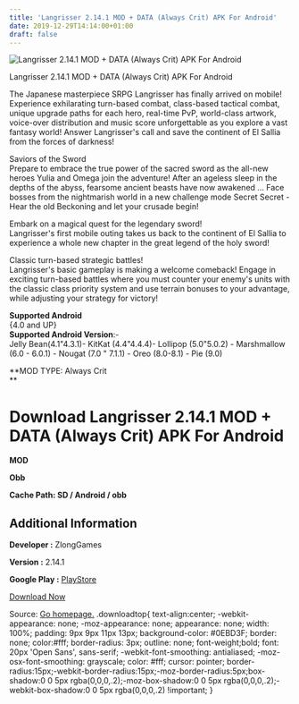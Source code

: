 ```yaml
---
title: 'Langrisser 2.14.1 MOD + DATA (Always Crit) APK For Android'
date: 2019-12-29T14:14:00+01:00
draft: false
---
```


![Langrisser 2.14.1 MOD + DATA (Always Crit) APK For Android](https://i0.wp.com/apkhome.net/wp-content/uploads/2019/12/Langrisser-2.14.1-MOD-DATA-Always-Crit.png "Langrisser 2.14.1 MOD + DATA (Always Crit) APK For Android")

  

Langrisser 2.14.1 MOD + DATA (Always Crit) APK For Android

The Japanese masterpiece SRPG Langrisser has finally arrived on mobile! Experience exhilarating turn-based combat, class-based tactical combat, unique upgrade paths for each hero, real-time PvP, world-class artwork, voice-over distribution and music score unforgettable as you explore a vast fantasy world! Answer Langrisser's call and save the continent of El Sallia from the forces of darkness!

Saviors of the Sword  
Prepare to embrace the true power of the sacred sword as the all-new heroes Yulia and Omega join the adventure! After an ageless sleep in the depths of the abyss, fearsome ancient beasts have now awakened ... Face bosses from the nightmarish world in a new challenge mode Secret Secret - Hear the old Beckoning and let your crusade begin!

Embark on a magical quest for the legendary sword!  
Langrisser's first mobile outing takes us back to the continent of El Sallia to experience a whole new chapter in the great legend of the holy sword!

Classic turn-based strategic battles!  
Langrisser's basic gameplay is making a welcome comeback! Engage in exciting turn-based battles where you must counter your enemy's units with the classic class priority system and use terrain bonuses to your advantage, while adjusting your strategy for victory!

**Supported Android**  
{4.0 and UP}  
**Supported Android Version**:-  
Jelly Bean(4.1"4.3.1)- KitKat (4.4"4.4.4)- Lollipop (5.0"5.0.2) - Marshmallow (6.0 - 6.0.1) - Nougat (7.0 " 7.1.1) - Oreo (8.0-8.1) - Pie (9.0)

**MOD TYPE: Always Crit  
**

Download Langrisser 2.14.1 MOD + DATA (Always Crit) APK For Android
===================================================================

**MOD**

**Obb**

**Cache Path: SD / Android / obb**

Additional Information
----------------------

**Developer :** ZlongGames

**Version :** 2.14.1

**Google Play :** [PlayStore](https://play.google.com/store/apps/details?id=com.zlongame.un.mhmnz)

  

[Download Now](https://store4app.co/post/langrisser-2-14-1-mod-data-always-crit-apk-for-android_1577615499)

  
Source: [Go homepage.](https://store4app.co/post/langrisser-2-14-1-mod-data-always-crit-apk-for-android_1577615499) .downloadtop{ text-align:center; -webkit-appearance: none; -moz-appearance: none; appearance: none; width: 100%; padding: 9px 9px 11px 13px; background-color: #0EBD3F; border: none; color:#fff; border-radius: 3px; outline: none; font-weight;bold; font: 20px 'Open Sans', sans-serif; -webkit-font-smoothing: antialiased; -moz-osx-font-smoothing: grayscale; color: #fff; cursor: pointer; border-radius:15px;-webkit-border-radius:15px;-moz-border-radius:5px;box-shadow:0 0 5px rgba(0,0,0,.2);-moz-box-shadow:0 0 5px rgba(0,0,0,.2);-webkit-box-shadow:0 0 5px rgba(0,0,0,.2) !important; }